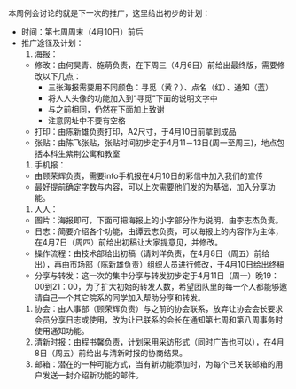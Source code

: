 本周例会讨论的就是下一次的推广，这里给出初步的计划：
  * 时间：第七周周末（4月10日）前后
  * 推广途径及计划：
    1. 海报：
      * 修改：由何昊青、施萌负责，在下周三（4月6日）前给出最终版，需要修改以下几点：
        * 三张海报需要用不同颜色：寻觅（黄？）、点名（红）、通知（蓝）
        * 将人人头像的功能加入到“寻觅”下面的说明文字中
        * 与之前相同，仍然在下面加上致谢
        * 注意网址中不要有空格
      * 打印：由陈新雄负责打印，A2尺寸，于4月10日前拿到成品
      * 张贴：由陈飞张贴，张贴时间初步定于4月11－13日(周一至周三)，地点包括本科生紫荆公寓和教室
    1. 手机报：
      * 由顾荣辉负责，需要info手机报在4月10日的彩信中加入我们的宣传
      * 最好提前确定字数与内容，可以上次需要他们发的为基础，加入分享功能。
    1. 人人：
      * 图片：海报即可，下面可把海报上的小字部分作为说明，由李志杰负责。
      * 日志：简要介绍各个功能，由谭云志负责，可以海报上的内容作为主体，在4月7日（周四）前给出初稿让大家提意见，并修改。
      * 操作流程：由技术部给出初稿（请刘洋负责，在4月8日（周五）前给出），再由市场部（陈新雄负责）组织人员进行修改，于4月10日给出终稿
      * 分享与转发：这一次的集中分享与转发初步定于4月11日（周一）晚19：00到21：00，为了扩大初始的转发人数，希望团队里的每一个人都能够邀请自己一个其它院系的同学加入帮助分享和转发。
    1. 协会：由人事部（顾荣辉负责）与之前的协会联系，放弃让协会会长要求会员分享日志或使用，改为让已联系的会长在通知第七周和第八周事务时使用通知功能。
    1. 清新时报：由程书馨负责，计划采用采访形式（同时广告也可以），在4月8日（周五）前给出与清新时报的协商结果。
    1. 邮箱：潜在的一种可能方式，当有新功能添加时，为每个已关联邮箱的用户发送一封介绍新功能的邮件。